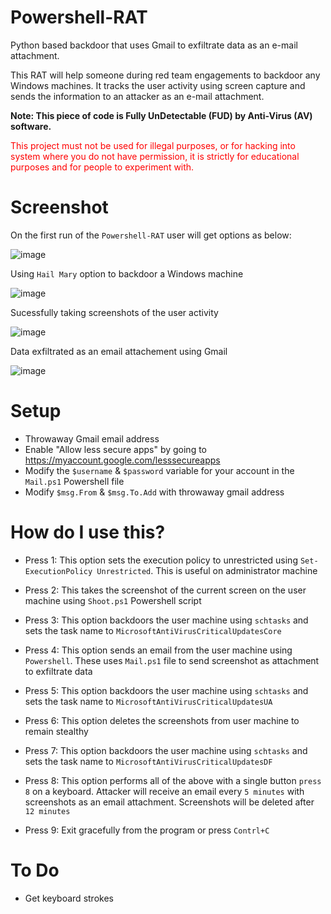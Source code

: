 # Powershell-RAT
Python based backdoor that uses Gmail to exfiltrate data as an e-mail attachment. 

This RAT will help someone during red team engagements to backdoor any Windows machines. It tracks the user activity using screen capture and sends the information to an attacker as an e-mail attachment.

<B>Note: This piece of code is Fully UnDetectable (FUD) by Anti-Virus (AV) software. </B>

<font color="red">This project must not be used for illegal purposes, or for hacking into system where you do not have permission, it is strictly for educational purposes and for people to experiment with.</font>

# Screenshot
On the first run of the `Powershell-RAT` user will get options as below:

![image](https://user-images.githubusercontent.com/3501170/37453784-e926b64a-288c-11e8-9c8d-abaaf1b7dd3d.png)

Using `Hail Mary` option to backdoor a Windows machine

![image](https://user-images.githubusercontent.com/3501170/37453816-fdfffaea-288c-11e8-9a60-0adcd0dc4599.png)

Sucessfully taking screenshots of the user activity

![image](https://user-images.githubusercontent.com/3501170/37453833-0c7f3e78-288d-11e8-969e-5499cf53f2fd.png)

Data exfiltrated as an email attachement using Gmail

![image](https://user-images.githubusercontent.com/3501170/37453864-233384d0-288d-11e8-8699-e5dbe149925c.png)


# Setup
- Throwaway Gmail email address
- Enable "Allow less secure apps" by going to https://myaccount.google.com/lesssecureapps
- Modify the `$username` & `$password` variable for your account in the `Mail.ps1` Powershell file
- Modify `$msg.From` & `$msg.To.Add` with throwaway gmail address

# How do I use this?
- Press 1: This option sets the execution policy to unrestricted using `Set-ExecutionPolicy Unrestricted`. This is useful on administrator machine

- Press 2: This takes the screenshot of the current screen on the user machine using `Shoot.ps1` Powershell script

- Press 3: This option backdoors the user machine using `schtasks` and sets the task name to `MicrosoftAntiVirusCriticalUpdatesCore`

- Press 4: This option sends an email from the user machine using `Powershell`. These uses `Mail.ps1` file to send screenshot as attachment to exfiltrate data

- Press 5: This option backdoors the user machine using `schtasks` and sets the task name to `MicrosoftAntiVirusCriticalUpdatesUA`

- Press 6: This option deletes the screenshots from user machine to remain stealthy

- Press 7: This option backdoors the user machine using `schtasks` and sets the task name to `MicrosoftAntiVirusCriticalUpdatesDF`

- Press 8: This option performs all of the above with a single button `press 8` on a keyboard. Attacker will receive an email every `5 minutes` with screenshots as an email attachment. Screenshots will be deleted after `12 minutes`

- Press 9: Exit gracefully from the program or press `Contrl+C`

# To Do
- Get keyboard strokes
